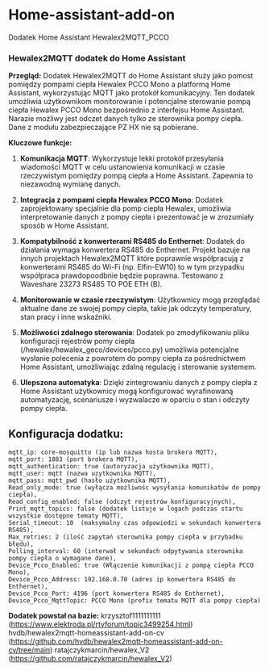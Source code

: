 # Home-assistant-add-on
Dodatek Home Assistant Hewalex2MQTT_PCCO

### Hewalex2MQTT dodatek do Home Assistant

**Przegląd:**
Dodatek Hewalex2MQTT do Home Assistant służy jako pomost pomiędzy pompami ciepła Hewalex PCCO Mono a platformą Home Assistant, wykorzystując MQTT jako protokół komunikacyjny. Ten dodatek umożliwia użytkownikom monitorowanie i potencjalne sterowanie pompą ciepła Hewalex PCCO Mono bezpośrednio z interfejsu Home Assistant. Narazie możliwy jest odczet danych tylko ze sterownika pompy ciepła. Dane z modułu zabezpieczające PZ HX nie są pobierane.

**Kluczowe funkcje:**

1. **Komunikacja MQTT**: Wykorzystuje lekki protokół przesyłania wiadomości MQTT w celu ustanowienia komunikacji w czasie rzeczywistym pomiędzy pompą ciepła a Home Assistant. Zapewnia to niezawodną wymianę danych.
  
2. **Integracja z pompami ciepła Hewalex PCCO Mono**: Dodatek zaprojektowany specjalnie dla pomp ciepła Hewalex, umożliwia interpretowanie danych z pompy ciepła i prezentować je w zrozumiały sposób w Home Assistant.
  
3. **Kompatybilność z konwerterami RS485 do Enthernet**: Dodatek do działania wymaga konwertera RS485 do Enthernet. Projekt bazuje na innych projektach Hewalex2MQTT które poprawnie współpracują z konwerterami RS485 do Wi-Fi (np. Elfin-EW10) to w tym przypadku współpraca prawdopoodbnie będzie poprawna. Testowano z Waveshare 23273 RS485 TO POE ETH (B).
  
4. **Monitorowanie w czasie rzeczywistym**: Użytkownicy mogą przeglądać aktualne dane ze swojej pompy ciepła, takie jak odczyty temperatury, stan pracy i inne wskaźniki.
  
5. **Możliwości zdalnego sterowania**: Dodatek po zmodyfikowaniu pliku konfiguracji rejestrów pomy ciepła (/hewalex/hewalex_geco/devices/pcco.py) umożliwia potencjalne wysłanie polecenia z powrotem do pompy ciepła za pośrednictwem Home Assistant, umożliwiając zdalną regulację i sterowanie systemem.
  
6. **Ulepszona automatyka**: Dzięki zintegrowaniu danych z pompy ciepła z Home Assistant użytkownicy mogą konfigurować wyrafinowaną automatyzację, scenariusze i wyzwalacze w oparciu o stan i odczyty pompy ciepła.

## Konfiguracja dodatku:
```
mqtt_ip: core-mosquitto (ip lub nazwa hosta brokera MQTT),
mqtt_port: 1883 (port brokera MQTT),
mqtt_authentication: true (autoryzacja użytkownika MQTT),
mqtt_user: mqtt (nazwa uzytkownika MQTT),
mqtt_pass: mqtt_pwd (hasło użytkownika MQTT),
Read_only_mode: true (wyłącza możliwośc wysyłania komunikatów do pompy ciepła),
Read_config_enabled: false (odczyt rejestrów konfiguracyjnych),
Print_mqtt_topics: false (dodatek listuje w logach podczas startu wszystkie dostępne tematy MQTT),
Serial_timeout: 10  (maksymalny czas odpowiedzi w sekundach konwertera RS485),
Max_retries: 2 (ilość zapytań sterownika pompy ciepła w przybadku błędu),
Polling_interval: 60 (interwał w sekundach odpytywania sterownika pompy ciepła o wymagane dane),
Device_Pcco_Enabled: true (Włączenie komunikacji z pompą ciepła PCCO Mono),
Device_Pcco_Address: 192.168.0.70 (adres ip konwertera RS485 do Enthernet),
Device_Pcco_Port: 4196 (port konwertera RS485 do Enthernet),
Device_Pcco_MqttTopic: PCCO Mono (prefix tematu MQTT dla pompy ciepła)
```

**Dodatek powstał na bazie:**
krzysztof1111111111 (https://www.elektroda.pl/rtvforum/topic3499254.html)
hvdb/hewalex2mqtt-homeassistant-add-on-cv (https://github.com/hvdb/hewalex2mqtt-homeassistant-add-on-cv/tree/main)
ratajczykmarcin/hewalex_V2 (https://github.com/ratajczykmarcin/hewalex_V2)
